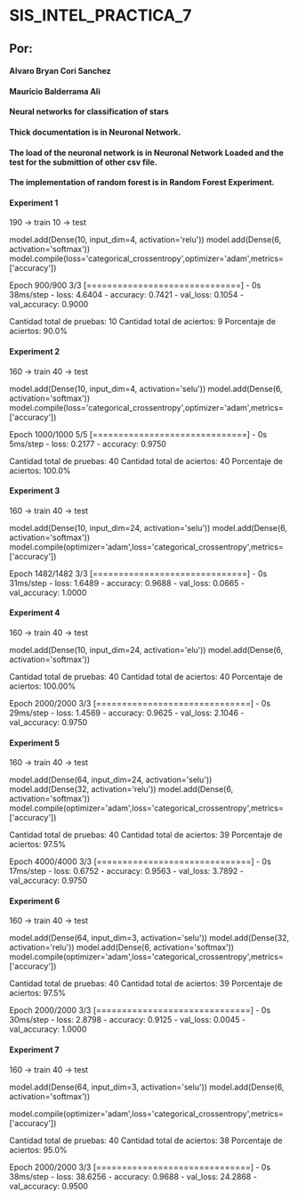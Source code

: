 # SIS_INTEL_PRACTICA_7

## Por:
#### Alvaro Bryan Cori Sanchez
#### Mauricio Balderrama Ali

#### Neural networks for classification of stars

#### Thick documentation is in Neuronal Network.
#### The load of the neuronal network is in Neuronal Network Loaded and the test for the submittion of other csv file.
#### The implementation of random forest is in Random Forest Experiment.

#### Experiment 1

190 -> train
 10 -> test 

model.add(Dense(10, input_dim=4, activation='relu'))
model.add(Dense(6, activation='softmax'))
model.compile(loss='categorical_crossentropy',optimizer='adam',metrics=['accuracy'])

Epoch 900/900
3/3 [==============================] - 0s 38ms/step - loss: 4.6404 - accuracy: 0.7421 - val_loss: 0.1054 - val_accuracy: 0.9000

Cantidad total de pruebas: 10
Cantidad total de aciertos: 9
Porcentaje de aciertos: 90.0%


#### Experiment 2

160 -> train
 40 -> test 
 
model.add(Dense(10, input_dim=4, activation='selu'))
model.add(Dense(6, activation='softmax'))
model.compile(loss='categorical_crossentropy',optimizer='adam',metrics=['accuracy'])

Epoch 1000/1000
5/5 [==============================] - 0s 5ms/step - loss: 0.2177 - accuracy: 0.9750

Cantidad total de pruebas: 40
Cantidad total de aciertos: 40
Porcentaje de aciertos: 100.0%

#### Experiment 3

160 -> train
 40 -> test 

model.add(Dense(10, input_dim=24, activation='selu'))
model.add(Dense(6, activation='softmax'))
model.compile(optimizer='adam',loss='categorical_crossentropy',metrics=['accuracy'])


Epoch 1482/1482
3/3 [==============================] - 0s 31ms/step - loss: 1.6489 - accuracy: 0.9688 - val_loss: 0.0665 - val_accuracy: 1.0000


#### Experiment 4

160 -> train
 40 -> test 
 
model.add(Dense(10, input_dim=24, activation='elu'))
model.add(Dense(6, activation='softmax'))

Cantidad total de pruebas: 40
Cantidad total de aciertos: 40
Porcentaje de aciertos: 100.00%

Epoch 2000/2000
3/3 [==============================] - 0s 29ms/step - loss: 1.4569 - accuracy: 0.9625 - val_loss: 2.1046 - val_accuracy: 0.9750

#### Experiment 5

160 -> train
 40 -> test 

model.add(Dense(64, input_dim=24, activation='selu'))
model.add(Dense(32, activation='relu'))
model.add(Dense(6, activation='softmax'))
model.compile(optimizer='adam',loss='categorical_crossentropy',metrics=['accuracy'])

Cantidad total de pruebas: 40
Cantidad total de aciertos: 39
Porcentaje de aciertos: 97.5%

Epoch 4000/4000
3/3 [==============================] - 0s 17ms/step - loss: 0.6752 - accuracy: 0.9563 - val_loss: 3.7892 - val_accuracy: 0.9750

#### Experiment 6

160 -> train
 40 -> test 

model.add(Dense(64, input_dim=3, activation='selu'))
model.add(Dense(32, activation='relu'))
model.add(Dense(6, activation='softmax'))
model.compile(optimizer='adam',loss='categorical_crossentropy',metrics=['accuracy'])

Cantidad total de pruebas: 40
Cantidad total de aciertos: 39
Porcentaje de aciertos: 97.5%

Epoch 2000/2000
3/3 [==============================] - 0s 30ms/step - loss: 2.8798 - accuracy: 0.9125 - val_loss: 0.0045 - val_accuracy: 1.0000

#### Experiment 7

160 -> train
 40 -> test 

model.add(Dense(64, input_dim=3, activation='selu'))
model.add(Dense(6, activation='softmax'))

model.compile(optimizer='adam',loss='categorical_crossentropy',metrics=['accuracy'])


Cantidad total de pruebas: 40
Cantidad total de aciertos: 38
Porcentaje de aciertos: 95.0%

Epoch 2000/2000
3/3 [==============================] - 0s 38ms/step - loss: 38.6256 - accuracy: 0.9688 - val_loss: 24.2868 - val_accuracy: 0.9500





